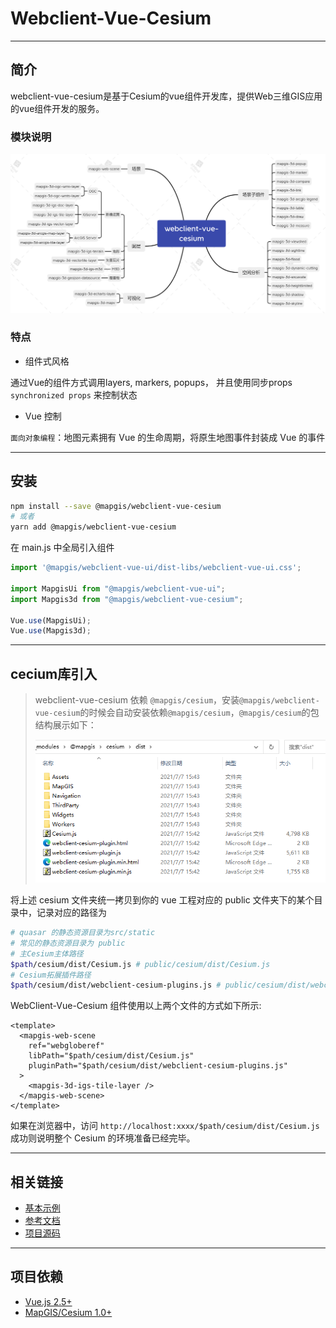 # Webclient-Vue-Cesium

---

## 简介

webclient-vue-cesium是基于Cesium的vue组件开发库，提供Web三维GIS应用的vue组件开发的服务。

### 模块说明

![模块说明](./docs/guide/webclient-vue-cesium.png)

### 特点

+ 组件式风格

通过Vue的组件方式调用layers, markers, popups， 并且使用同步props `synchronized props` 来控制状态

+ Vue 控制

`面向对象编程`：地图元素拥有 Vue 的生命周期，将原生地图事件封装成 Vue 的事件

---

## 安装

```bash
npm install --save @mapgis/webclient-vue-cesium
# 或者
yarn add @mapgis/webclient-vue-cesium
```

在 main.js 中全局引入组件

```js
import '@mapgis/webclient-vue-ui/dist-libs/webclient-vue-ui.css';

import MapgisUi from "@mapgis/webclient-vue-ui";
import Mapgis3d from "@mapgis/webclient-vue-cesium";

Vue.use(MapgisUi);
Vue.use(Mapgis3d);
```

---

## cecium库引入

> webclient-vue-cesium 依赖 `@mapgis/cesium`，安装`@mapgis/webclient-vue-cesium`的时候会自动安装依赖`@mapgis/cesium`，`@mapgis/cesium`的包结构展示如下：
> 
> ![代码结构](./docs/guide/cesium_dist.png)


将上述 cesium 文件夹统一拷贝到你的 vue 工程对应的 public 文件夹下的某个目录中，记录对应的路径为

```sh
# quasar 的静态资源目录为src/static
# 常见的静态资源目录为 public
# 主Cesium主体路径
$path/cesium/dist/Cesium.js # public/cesium/dist/Cesium.js
# Cesium拓展插件路径
$path/cesium/dist/webclient-cesium-plugins.js # public/cesium/dist/webclient-cesium-plugins.js
```

WebClient-Vue-Cesium 组件使用以上两个文件的方式如下所示:

```vue
<template>
  <mapgis-web-scene
    ref="webgloberef"
    libPath="$path/cesium/dist/Cesium.js"
    pluginPath="$path/cesium/dist/webclient-cesium-plugins.js"
  >
    <mapgis-3d-igs-tile-layer />
  </mapgis-web-scene>
</template>
```

如果在浏览器中，访问 `http://localhost:xxxx/$path/cesium/dist/Cesium.js` 成功则说明整个 Cesium 的环境准备已经完毕。

[comment]: <> (::: tip 为什么要使用@mapgis/cesium)

[comment]: <> (由于 cesium 本身`涉及大量的纹理材质以及多线程Worker`， 公司内部修改版实现`M3D格式`， M3D`不是`3dtile，是中地数码自己独特的格式，与开源的 3dtile 不是一种格式。很多高级分析功能`只能作用于M3D`,而不支持 3d tile.)

[comment]: <> (:::)

[comment]: <> (::: tip 为什么要拷贝@mapgis/cesium)

[comment]: <> (由于原生的 Cesium 在支持 Webpack 编译的时候也是采取的 copy 插件来执行对应的文件夹拷贝操作。 因此为了统一处理，这里`统一不采取`手动修改 webpack.config 的方式，而是将 cesium 的所有文件放在 public 或者 asset 的某个目录下，自己`手动实现`静态资料的拷贝)

[comment]: <> (:::)

---

## 相关链接

+ [基本示例](http://develop.smaryun.com:8899/#/gallery/vue-cesium)
+ [参考文档](http://120.78.82.242:8892/)
+ [项目源码](https://github.com/MapGIS/WebClient-Vue/tree/main/cesium)

---

## 项目依赖

+ [Vue.js 2.5+](https://github.com/vuejs/vue)
+ [MapGIS/Cesium 1.0+](https://www.npmjs.com/package/@mapgis/cesium)


[comment]: <> (::: tip 目的)

[comment]: <> (> 用于开发Vue版本的一张图 `Vue-OneMap`)

[comment]: <> (>)

[comment]: <> (> 用于开发Vue版本的工作空间 `Vue-WorkSpace`)

[comment]: <> (:::)

[comment]: <> (```vue)

[comment]: <> (<template>)

[comment]: <> (  <cesium-web-globe)

[comment]: <> (    libPath="statics/cesium/Cesium.js")

[comment]: <> (    pluginPath="statics/cesium/webclient-cesium-plugins.js")

[comment]: <> (    class="onemap-cesium-map")

[comment]: <> (  >)

[comment]: <> (    <cesium-igs-tile-layer)

[comment]: <> (      :url="layer.url")

[comment]: <> (    />)

[comment]: <> (    <cesium-igs-doc-layer)

[comment]: <> (      :show="l.show")

[comment]: <> (      :url="layer.url")

[comment]: <> (    />)

[comment]: <> (  </cesium-web-globe>)

[comment]: <> (</template>)

[comment]: <> (<script>)

[comment]: <> (import {)

[comment]: <> (  CesiumWebGlobe,)

[comment]: <> (  CesiumIgsDocLayer,)

[comment]: <> (  CesiumIgsTileLayer,)

[comment]: <> (} from '@mapgis/webclient-vue-cesium';)

[comment]: <> (export default {)

[comment]: <> (  name: 'App',)

[comment]: <> (  data&#40;&#41; {)

[comment]: <> (    return {)

[comment]: <> (      layer: {)

[comment]: <> (        url: "http://localhost:6163/igs/rest/mrms/docs/EPSG_4326_WORLD",)

[comment]: <> (        show: true,)

[comment]: <> (      })

[comment]: <> (    })

[comment]: <> (  },)

[comment]: <> (  components: {)

[comment]: <> (    CesiumWebGlobe,)

[comment]: <> (    CesiumIgsDocLayer,)

[comment]: <> (    CesiumIgsTileLayer,)

[comment]: <> (  },)

[comment]: <> (})

[comment]: <> (</script>)

[comment]: <> (```)

